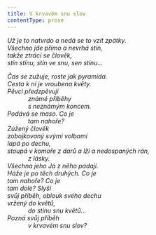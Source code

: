 ```yaml
---
title: V krvavém snu slov
contentType: prose
---
```


<section>

_Už je to natvrdo a nedá se to vzít zpátky.  
Všechno jde přímo a nevrhá stín,  
takže ztrácí se člověk,  
stín stínu, stín ve snu, sen stínu…_

</section>

<section>

_Čas se zužuje, roste jak pyramida.  
Cesta k ní je vroubena květy.  
Pěvci předzpěvují  
            známé příběhy  
            s neznámým koncem.  
Podává se maso. Co je  
            tam nahoře?  
Zúžený člověk  
zobojkovaný svými volbami  
lapá po dechu,  
stoupá v komoře z darů a lží a nedospaných rán,  
            z lásky.  
Všechna jeho Já z něho padají.  
Háže je po těch druhých. Co je  
tam nahoře? Co je  
tam dole? Slyší  
svůj příběh, oblouk svého dechu  
vržený do květů,  
            do stínu snu květů…  
Pozná svůj příběh  
            v krvavém snu slov?_

</section>
